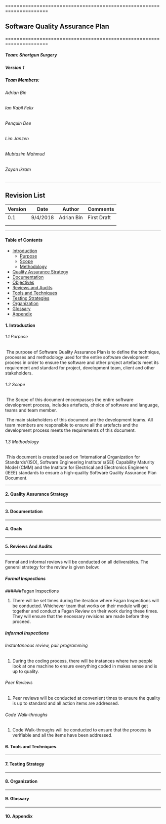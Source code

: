 =====================================================================

## Software Quality Assurance Plan

=====================================================================

##### Team: Shortgun Surgery

##### Version 1

##### Team Members:

###### Adrian Bin

###### Ian Kabil Felix

###### Penquin Dee

###### Lim Janzen

###### Mubtasim Mahmud

###### Zayan Ikram

----------------------------------------------------------

## Revision List

| Version | Date     | Author     | Comments    |
| ------- | -------- | ---------- | ----------- |
| 0.1     | 9/4/2018 | Adrian Bin | First Draft |
|         |          |            |             |
|         |          |            |             |

-------------------------------------------

#### Table of Contents

- [Introduction](#intro)
    - [Purpose](#intro-purpose)
    - [Scope](#intro-scope)
    - [Methodology](#intro-method)
- [Quality Assurance Strategy](#qa-strategy)
- [Documentation](#doc)
- [Objectives](#objectives)
- [Reviews and Audits](#review)
- [Tools and Techniques](#tools)
- [Testing Strategies](#test)
- [Organization](#org)
- [Glossary](#glossary)
- [Appendix](#appendix)

<a name="intro"></a>
#### 1. Introduction

<a name="intro-purpose"></a>
###### 1.1 Purpose

​	The purpose of Software Quality Assurance Plan is to define the technique, processes and methodology used for the entire software development process in order to ensure the software and other project artefacts meet its requirement and standard for project, development team, client and other stakeholders.


<a name="intro-scope"></a>
###### 1.2 Scope

​	The Scope of this document encompasses the entire software development process, includes artefacts, choice of software and language, teams and team member.

​	The main stakeholders of this document are the development teams. All team members are responsible to ensure all the artefacts and the development process meets the requirements of this document.


<a name="intro-method"></a>
###### 1.3 Methodology

​	This document is created based on ‘International Organization for Standards’(ISO), Software Engineering Institute's(SEI) Capability Maturity Model (CMM) and the Institute for Electrical and Electronics Engineers (IEEE) standards to ensure a high-quality Software Quality Assurance Plan Document.

----------------------------------------------

#### 2. Quality Assurance Strategy



----------------------------------------------

#### 3. Documentation

-------------------------------------

#### 4. Goals

---------------------------------------------



#### 5. Reviews And Audits

--------------------------------------------------------
Formal and informal reviews will be conducted on all deliverables. The general strategy for the review is given below:

##### Formal Inspections
######Fagan Inspections
1. There will be set times during the iteration where Fagan Inspections will be conducted. Whichever team that works on their module will get together and conduct a Fagan Review on their work during these times. They will ensure that the necessary revisions are made before they proceed.

##### Informal Inspections
###### Instantaneous review, pair programming
1. During the coding process, there will be instances where two people look at one machine to ensure everything coded in makes sense and is up to quality.

###### Peer Reviews
1. Peer reviews will be conducted at convenient times to ensure the quality is up to standard and all action items are addressed.

###### Code Walk-throughs
1. Code Walk-throughs will be conducted to ensure that the process is verifiable and all the items have been addressed.

#### 6. Tools and Techniques

----------------------------------------------------



#### 7. Testing Strategy

-------------------------------------------------------



#### 8. Organization

--------------------------------------------------



#### 9. Glossary

--------------------------------------



#### 10. Appendix
